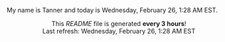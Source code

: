 My name is Tanner and today is Wednesday, February 26, 1:28 AM EST.

<p align="center">This <i>README</i> file is generated <b>every 3 hours</b>!</br>Last refresh: Wednesday, February 26, 1:28 AM EST<br /></p>
